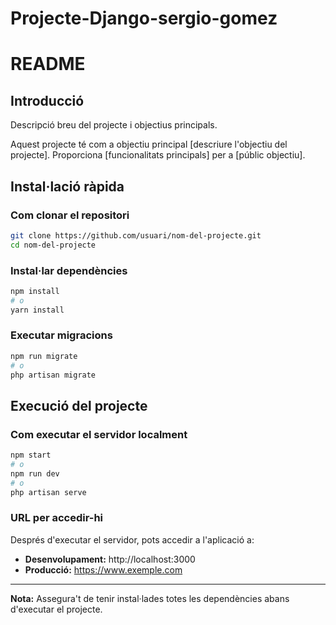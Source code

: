 # Projecte-Django-sergio-gomez
# README
 
## Introducció

Descripció breu del projecte i objectius principals.

Aquest projecte té com a objectiu principal [descriure l'objectiu del projecte]. Proporciona [funcionalitats principals] per a [públic objectiu].

## Instal·lació ràpida

### Com clonar el repositori

```bash
git clone https://github.com/usuari/nom-del-projecte.git
cd nom-del-projecte
```

### Instal·lar dependències

```bash
npm install
# o
yarn install
```

### Executar migracions

```bash
npm run migrate
# o
php artisan migrate
```

## Execució del projecte

### Com executar el servidor localment

```bash
npm start
# o
npm run dev
# o
php artisan serve
```

### URL per accedir-hi

Després d'executar el servidor, pots accedir a l'aplicació a:

- **Desenvolupament:** http://localhost:3000
- **Producció:** https://www.exemple.com

---

**Nota:** Assegura't de tenir instal·lades totes les dependències abans d'executar el projecte.
